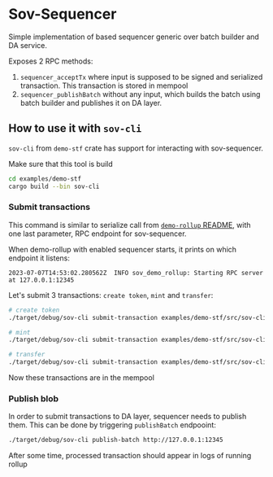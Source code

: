 # Sov-Sequencer

Simple implementation of based sequencer generic over batch builder and DA service.

Exposes 2 RPC methods:

1. `sequencer_acceptTx` where input is supposed to be signed and serialized transaction. This transaction is stored in mempool
2. `sequencer_publishBatch` without any input, which builds the batch using batch builder and publishes it on DA layer.

## How to use it with `sov-cli`

`sov-cli` from `demo-stf` crate has support for interacting with sov-sequencer.

Make sure that this tool is build

```bash
cd examples/demo-stf
cargo build --bin sov-cli
```

### Submit transactions

This command is similar to serialize call from [`demo-rollup` README](../../examples/demo-rollup/README.md), with one last parameter, RPC endpoint for sov-sequencer.

When demo-rollup with enabled sequencer starts, it prints on which endpoint it listens:

```
2023-07-07T14:53:02.280562Z  INFO sov_demo_rollup: Starting RPC server at 127.0.0.1:12345
```

Let's submit 3 transactions: `create token`, `mint` and `transfer`:

```bash
# create token
./target/debug/sov-cli submit-transaction examples/demo-stf/src/sov-cli/test_data/token_deployer_private_key.json Bank examples/demo-stf/src/sov-cli/test_data/create_token.json 0 http://127.0.0.1:12345

# mint
./target/debug/sov-cli submit-transaction examples/demo-stf/src/sov-cli/test_data/minter_private_key.json Bank examples/demo-stf/src/sov-cli/test_data/mint.json 0 http://127.0.0.1:12345

# transfer
./target/debug/sov-cli submit-transaction examples/demo-stf/src/sov-cli/test_data/minter_private_key.json Bank examples/demo-stf/src/sov-cli/test_data/transfer.json 1 http://127.0.0.1:12345

```

Now these transactions are in the mempool

### Publish blob

In order to submit transactions to DA layer, sequencer needs to publish them. This can be done by triggering `publishBatch` endpooint:

```bash
./target/debug/sov-cli publish-batch http://127.0.0.1:12345
```

After some time, processed transaction should appear in logs of running rollup
